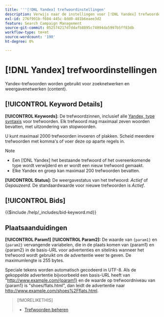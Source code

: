 ```yaml
---
title: '''[!DNL Yandex] trefwoordinstellingen'
description: Verwijs naar de instellingen voor [!DNL Yandex] trefwoorden.
exl-id: 276f991b-f604-445c-8dd0-481b6eaee3d2
feature: Search Campaign Management
source-git-commit: 052574217d7ddafb8895c74094da5997b5ff83db
workflow-type: tm+mt
source-wordcount: '190'
ht-degree: 0%

---
```


# [!DNL Yandex] trefwoordinstellingen

Yandex-trefwoorden worden gebruikt voor zoeknetwerken en weergavenetwerken (content).

<!-- Note to self: Yandex doesn't have separate website placements for display; users use keywords for the sites/parts of the content network on which they want to advertise. -->

## [!UICONTROL Keyword Details]

**[!UICONTROL Keywords]:** De trefwoordzinnen, inclusief alle [Yandex, type syntaxis](https://yandex.com/support/direct/keywords/symbols-and-operators.html) voor trefwoorden. Elk trefwoord mag maximaal zeven woorden bevatten, met uitzondering van stopwoorden.

U kunt maximaal 2000 trefwoorden invoeren of plakken. Scheid meerdere trefwoorden met komma&#39;s of voer deze op aparte regels in.

>[!NOTE]
>
>* Een [!DNL Yandex] het bestaande trefwoord of het overeenkomende type wordt verwijderd en er wordt een nieuw trefwoord gemaakt.
>* Elke Yandex en groep kan maximaal 200 trefwoorden bevatten.

**[!UICONTROL Status]:** De weergavestatus van het trefwoord: *Actief* of *Gepauzeerd*. De standaardwaarde voor nieuwe trefwoorden is *Actief*.

## [!UICONTROL Bids]

<!-- **[!UICONTROL Bid]:** -->

{{$include /help/_includes/bid-keyword.md}}

## Plaatsaanduidingen

**[!UICONTROL Param1]** **[!UICONTROL Param2]:** De waarde van `{param1}` en `{param2}` vervangende variabelen, die in de plaats komen van {param1} en {param2} in de basis-URL voor advertenties en sitelinks wanneer het trefwoord wordt gebruikt om de advertentie weer te geven. De maximumlengte is 255 bytes.

Speciale tekens worden automatisch gecodeerd in UTF-8. Als de gekoppelde advertentie bijvoorbeeld een basis-URL heeft van &quot;http://www.example.com/{param1} en de waarde op trefwoordniveau van {param1} is &quot;shoes/flats.html&quot;, dan leidt de advertentie naar http://www.example.com/shoes%2Fflats.html.

>[!MORELIKETHIS]
>
>* [Trefwoorden beheren](/help/search-social-commerce/campaign-management/campaigns/keyword-manage.md)
